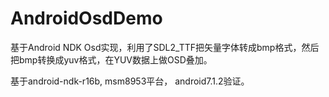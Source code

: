 # AndroidOsdDemo

基于Android NDK Osd实现，利用了SDL2_TTF把矢量字体转成bmp格式，然后把bmp转换成yuv格式，在YUV数据上做OSD叠加。

基于android-ndk-r16b, msm8953平台， android7.1.2验证。
